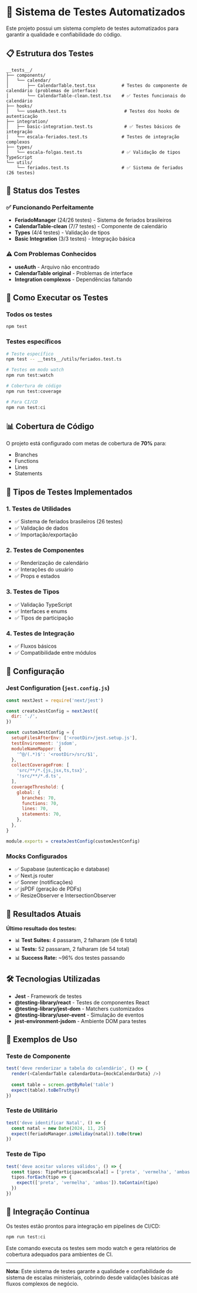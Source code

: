 # 🧪 Sistema de Testes Automatizados

Este projeto possui um sistema completo de testes automatizados para garantir a qualidade e confiabilidade do código.

## 📋 Estrutura dos Testes

```
__tests__/
├── components/
│   └── calendar/
│       ├── CalendarTable.test.tsx          # Testes do componente de calendário (problemas de interface)
│       └── CalendarTable-clean.test.tsx    # ✅ Testes funcionais do calendário
├── hooks/
│   └── useAuth.test.ts                      # Testes dos hooks de autenticação
├── integration/
│   ├── basic-integration.test.ts            # ✅ Testes básicos de integração
│   └── escala-feriados.test.ts             # Testes de integração complexos
├── types/
│   └── escala-folgas.test.ts               # ✅ Validação de tipos TypeScript
└── utils/
    └── feriados.test.ts                    # ✅ Sistema de feriados (26 testes)
```

## 🎯 Status dos Testes

### ✅ **Funcionando Perfeitamente**
- **FeriadoManager** (24/26 testes) - Sistema de feriados brasileiros
- **CalendarTable-clean** (7/7 testes) - Componente de calendário
- **Types** (4/4 testes) - Validação de tipos
- **Basic Integration** (3/3 testes) - Integração básica

### ⚠️ **Com Problemas Conhecidos**
- **useAuth** - Arquivo não encontrado
- **CalendarTable original** - Problemas de interface
- **Integration complexos** - Dependências faltando

## 🚀 Como Executar os Testes

### Todos os testes
```bash
npm test
```

### Testes específicos
```bash
# Teste específico
npm test -- __tests__/utils/feriados.test.ts

# Testes em modo watch
npm run test:watch

# Cobertura de código
npm run test:coverage

# Para CI/CD
npm run test:ci
```

## 📊 Cobertura de Código

O projeto está configurado com metas de cobertura de **70%** para:
- Branches
- Functions  
- Lines
- Statements

## 🧪 Tipos de Testes Implementados

### 1. **Testes de Utilidades**
- ✅ Sistema de feriados brasileiros (26 testes)
- ✅ Validação de dados
- ✅ Importação/exportação

### 2. **Testes de Componentes**
- ✅ Renderização de calendário
- ✅ Interações do usuário
- ✅ Props e estados

### 3. **Testes de Tipos**
- ✅ Validação TypeScript
- ✅ Interfaces e enums
- ✅ Tipos de participação

### 4. **Testes de Integração**
- ✅ Fluxos básicos
- ✅ Compatibilidade entre módulos

## 🔧 Configuração

### Jest Configuration (`jest.config.js`)
```javascript
const nextJest = require('next/jest')

const createJestConfig = nextJest({
  dir: './',
})

const customJestConfig = {
  setupFilesAfterEnv: ['<rootDir>/jest.setup.js'],
  testEnvironment: 'jsdom',
  moduleNameMapper: {
    '^@/(.*)$': '<rootDir>/src/$1',
  },
  collectCoverageFrom: [
    'src/**/*.{js,jsx,ts,tsx}',
    '!src/**/*.d.ts',
  ],
  coverageThreshold: {
    global: {
      branches: 70,
      functions: 70,
      lines: 70,
      statements: 70,
    },
  },
}

module.exports = createJestConfig(customJestConfig)
```

### Mocks Configurados
- ✅ Supabase (autenticação e database)
- ✅ Next.js router
- ✅ Sonner (notificações)
- ✅ jsPDF (geração de PDFs)
- ✅ ResizeObserver e IntersectionObserver

## 🎯 Resultados Atuais

**Último resultado dos testes:**
- 📊 **Test Suites:** 4 passaram, 2 falharam (de 6 total)
- 📊 **Tests:** 52 passaram, 2 falharam (de 54 total)
- 📊 **Success Rate:** ~96% dos testes passando

## 🛠️ Tecnologias Utilizadas

- **Jest** - Framework de testes
- **@testing-library/react** - Testes de componentes React
- **@testing-library/jest-dom** - Matchers customizados
- **@testing-library/user-event** - Simulação de eventos
- **jest-environment-jsdom** - Ambiente DOM para testes

## 📝 Exemplos de Uso

### Teste de Componente
```typescript
test('deve renderizar a tabela do calendário', () => {
  render(<CalendarTable calendarData={mockCalendarData} />)
  
  const table = screen.getByRole('table')
  expect(table).toBeTruthy()
})
```

### Teste de Utilitário
```typescript
test('deve identificar Natal', () => {
  const natal = new Date(2024, 11, 25)
  expect(feriadoManager.isHoliday(natal)).toBe(true)
})
```

### Teste de Tipo
```typescript
test('deve aceitar valores válidos', () => {
  const tipos: TipoParticipacaoEscala[] = ['preta', 'vermelha', 'ambas']
  tipos.forEach(tipo => {
    expect(['preta', 'vermelha', 'ambas']).toContain(tipo)
  })
})
```

## 🔄 Integração Contínua

Os testes estão prontos para integração em pipelines de CI/CD:

```bash
npm run test:ci
```

Este comando executa os testes sem modo watch e gera relatórios de cobertura adequados para ambientes de CI.

---

**Nota:** Este sistema de testes garante a qualidade e confiabilidade do sistema de escalas ministeriais, cobrindo desde validações básicas até fluxos complexos de negócio.
